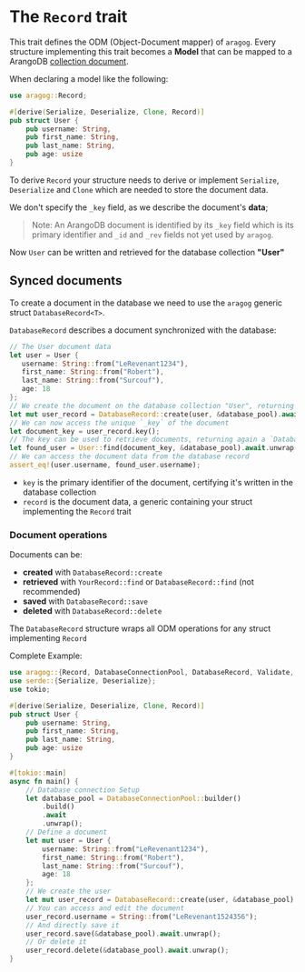 # The `Record` trait

This trait defines the ODM (Object-Document mapper) of `aragog`.
Every structure implementing this trait becomes a **Model** that can be mapped to a ArangoDB [collection document](https://www.arangodb.com/docs/stable/data-modeling-documents-document-methods.html#document).

When declaring a model like the following:

```rust
use aragog::Record;

#[derive(Serialize, Deserialize, Clone, Record)]
pub struct User {
    pub username: String,
    pub first_name: String,
    pub last_name: String,
    pub age: usize
}
```

To derive `Record` your structure needs to derive or implement `Serialize`, `Deserialize` and  `Clone` which are needed
to store the document data.

We don't specify the `_key` field, as we describe the document's **data**;

> Note: An ArangoDB document is identified by its `_key` field which is its primary identifier and `_id` and `_rev` fields not yet used by `aragog`.

Now `User` can be written and retrieved for the database collection **"User"**

## Synced documents

To create a document in the database we need to use the `aragog` generic struct `DatabaseRecord<T>`.

`DatabaseRecord` describes a document synchronized with the database:

 ```rust
// The User document data
let user = User {
    username: String::from("LeRevenant1234"),
    first_name: String::from("Robert"),
    last_name: String::from("Surcouf"),
    age: 18
};
// We create the document on the database collection "User", returning a `DatabaseRecord<User>`
let mut user_record = DatabaseRecord::create(user, &database_pool).await.unwrap();
// We can now access the unique `_key` of the document
let document_key = user_record.key();
// The key can be used to retrieve documents, returning again a `DatabaseRecord<User>`
let found_user = User::find(document_key, &database_pool).await.unwrap();
// We can access the document data from the database record
assert_eq!(user.username, found_user.username);
 ```

- `key` is the primary identifier of the document, certifying it's written in the database collection
- `record` is the document data, a generic containing your struct implementing the `Record` trait

### Document operations

Documents can be:

- **created** with `DatabaseRecord::create`
- **retrieved** with `YourRecord::find` or `DatabaseRecord::find` (not recommended)
- **saved** with `DatabaseRecord::save`
- **deleted** with `DatabaseRecord::delete`

The `DatabaseRecord` structure wraps all ODM operations for any struct implementing `Record`

Complete Example:
 ```rust
 use aragog::{Record, DatabaseConnectionPool, DatabaseRecord, Validate, AuthMode};
 use serde::{Serialize, Deserialize};
 use tokio;

 #[derive(Serialize, Deserialize, Clone, Record)]
 pub struct User {
     pub username: String,
     pub first_name: String,
     pub last_name: String,
     pub age: usize
 }

 #[tokio::main]
 async fn main() {
     // Database connection Setup
     let database_pool = DatabaseConnectionPool::builder()
         .build()
         .await
         .unwrap();
     // Define a document
     let mut user = User {
         username: String::from("LeRevenant1234"),
         first_name: String::from("Robert"),
         last_name: String::from("Surcouf"),
         age: 18
     };
     // We create the user
     let mut user_record = DatabaseRecord::create(user, &database_pool).await.unwrap();
     // You can access and edit the document
     user_record.username = String::from("LeRevenant1524356");
     // And directly save it
     user_record.save(&database_pool).await.unwrap();
     // Or delete it
     user_record.delete(&database_pool).await.unwrap();
 }
 ```